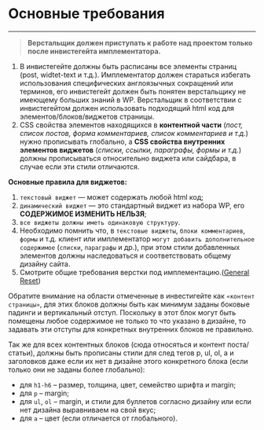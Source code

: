 # Основные требования

---

> **Верстальщик должен приступать к работе над проектом только после инвистегейта имплементатора.**

1. В инвистегейте должны быть расписаны все элементы страниц (post, widtet-text и т.д.). Имплементатор должен стараться избегать использования специфических англоязычных сокращений или терминов, его инвистегейт должен быть понятен верстальщику не имеющему больших знаний в WP. Верстальщик в соответствии с инвистегейтом должен использовать подходящий html код для элементов/блоков/виджетов страницы.
2. CSS свойства элементов находящихся в **контентной части** (*пост, список постов, форма комментариев, список комментариев и т.д.*) нужно прописывать глобально, а **CSS свойства внутренних элементов виджетов** (*списки, ссылки, параграфы, формы и т.д.*) должны прописываться относительно виджета или сайдбара, в случае если эти стили отличаются.

**Основные правила для виджетов:**

1. `текстовый виджет` — может содержать любой html код;
2. `динамический виджет` — это стандартный виджет из набора WP, его **СОДЕРЖИМОЕ ИЗМЕНИТЬ НЕЛЬЗЯ**;
3. `все виджеты должны иметь одинаковую структуру`.
4. Необходимо помнить что, в `текстовые виджеты`, `блоки комментариев`, `формы` и т.д. клиент или имплементатор `могут добавить дополнительное содержимое` (`списки`, `параграфы` и др.), при этом стили добавленных элементов должны наследоваться и соответствовать общему дизайну сайта.
5. Cмотрите общие требования верстки под имплементацию.([General Reset](https://gist.github.com/MOgorodnik/36d33ec3d390b489bb40f43616fdcebe))

Обратите внимание на области отмеченные в инвестигейте как `«контент страницы»`, для этих блоков должны быть как минимум заданы боковые падинги и вертикальный отступ.
Поскольку в этот блок могут быть помещены любое содержимое не только то что указано в дизайне, то задавать эти отступы для конкретных внутренних блоков не правильно.

Так же для всех контентных блоков (сюда относяться и контент поста/статьи), должны быть прописаны стили для след тегов p, ul, ol, a и заголовков даже если их нет в дизайне этого конкретного блока (если только они не заданы болeе глобально):
* для `h1-h6` – размер, толщина, цвет, семейство шрифта и margin;
* для `p` – margin;
* для `ul`, `ol` – margin, и стили для буллетов согласно дизайну или если нет дизайна выравниваем на свой вкус;
* для `a` – цвет (если отличается от глобального).
